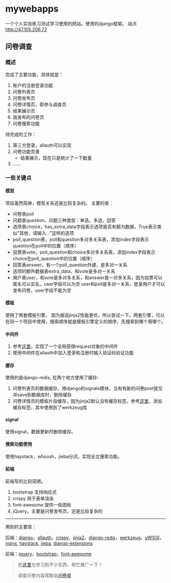 # mywebapps  
一个个人实验练习测试学习使用的网站。使用的django框架。
站点 http://47.105.206.72

## 问卷调查
### 概述

完成了主要功能，具体就是：  
  1. 账户的注册登录功能
  2. 问卷列表页
  3. 问卷发布页
  4. 问卷详情页，即参与调查页
  5. 结果展示页
  6. 我发布的问卷页
  7. 问卷搜索功能

待完成的工作：
  1. 第三方登录，allauth可以实现
  2. 问卷功能完善
     * 结果展示，现在只是统计了一下数量
  3. ......

### 一些关键点
#### 模型
项目虽然简单，模型关系还是比较复杂的。
主要的表：

  * 问卷表poll
  * 问题表question，问题三种类型：单选，多选，回答
  * 选项表choice，has_extra_data字段表示选项是否有额为数据，True表示类似"其他，请输入..."这样的选项
  * poll_question表，poll和question多对多关系表，添加index字段表示question在poll中的位置（顺序）
  * 投票表vote，poll_question和choice多对多关系表，添加index字段表示choice在poll_question中的位置（顺序）
  * 回答表answer，有一个poll_question外键，是多对一关系
  * 选项的额外数据表extra_data，和vote是多对一关系
  * 用户表user，和vote是多对多关系，和answer是一对多关系，因为投票可以匿名可以实名，user字段可以为空
    user和poll是多对一关系，登录用户才可以发布问卷，user字段不能为空

#### 模板
使用了两套模板引擎， 因为据说jinja2性能更优，所以尝试一下。两套引擎，可以在同一个项目中使用，搜索顺序就是模板引擎定义的顺序，先搜索到哪个用哪个。

#### 中间件
1. 参考[这里](https://blog.csdn.net/qq_39687901/article/details/81387584)，实现了一个全局获得request对象的中间件
2. 使用中间件在allauth中加入登录和注册时输入验证码验证功能

#### 缓存
使用的是django-redis, 在两个地方使用了缓存:
  1. 问卷列表页的数据缓存，用django的signals模块，当有有新的问卷post提交并save到数据库时，删除缓存
  2. 问卷详情页的模板片段缓存，因为jinja2默认没有缓存标签，参考[这里](https://www.kancloud.cn/manual/jinja2/70475)，添加缓存标签，其中使用到了werkzeug库

#### signal
使用signal，数据更新时删除缓存。

#### 搜索功能使用
使用haystack，whoosh，jieba分词，实现全文搜索功能。

#### 前端
前端写的比较简陋。
  1. bootstrap 支持响应式
  2. crispy 用于表单渲染
  3. font-awesome 提供一些图标
  4. jQuery。主要是问卷发布页，还是比较复杂的

---

用到的主要库：

后端：[django][]，[allauth][]，[crispy][]，[jinja2][]，[django-redis][]，[werkzeug][]，[uWSGI][]，[nginx][], [haystack][], [jieba][], [django-extensions][]

前端：[jquery][]，[bootstrap][]，[font-awesome][]

[werkzeug]: http://werkzeug.pocoo.org/
[allauth]: https://github.com/pennersr/django-allauth
[crispy]: https://django-crispy-forms.readthedocs.io/en/latest/index.html
[jinja2]: http://jinja.pocoo.org/
[uWSGI]: https://github.com/unbit/uwsgi-docs/blob/master/index.rst
[nginx]: http://nginx.org/
[jquery]: https://jquery.com/
[bootstrap]: http://www.bootcss.com/
[font-awesome]: https://fontawesome.io/
[django]: https://www.djangoproject.com/
[django-redis]: https://github.com/bluedazzle/django-redis-doc-chs/blob/master/source/index.rst
[haystack]: http://haystacksearch.org/
[jieba]: https://github.com/fxsjy/jieba
[django-extensions]: https://django-extensions-zh.readthedocs.io/zh_CN/latest/

>在[这里](https://github.com/Hopetree/izone)也学习到不少东西，帮忙推广一下！
>
>调查问卷内容爬取自[问卷星](https://www.wjx.cn/newwjx/mysojump/newselecttemplete.aspx)
  
